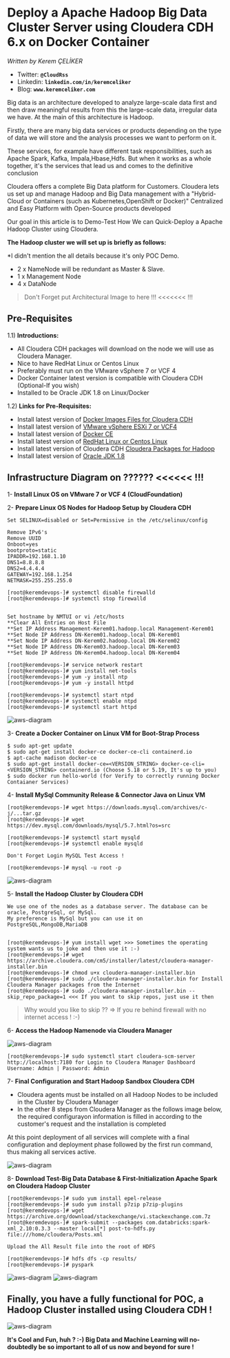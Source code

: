 # Deploy a Apache Hadoop Big Data Cluster Server using Cloudera CDH 6.x on Docker Container
*Written by Kerem ÇELİKER*
- Twitter: **`@CloudRss`**
- Linkedin: **`linkedin.com/in/keremceliker`**
- Blog: **`www.keremceliker.com`**

Big data is an architecture developed to analyze large-scale data first and then draw meaningful results from this the large-scale data, irregular data we have. At the main of this architecture is Hadoop. 

Firstly, there are many big data services or products depending on the type of data we will store and the analysis processes we want to perform on it.

These services, for example have different task responsibilities, such as Apache Spark, Kafka, Impala,Hbase,Hdfs. But when it works as a whole together, it's the services that lead us and comes to the definitive conclusion

Cloudera offers a complete Big Data platform for Customers. Cloudera lets us set up and manage Hadoop and Big Data management with a "Hybrid-Cloud or Containers (such as Kubernetes,OpenShift or Docker)" Centralized and Easy Platform with Open-Source products developed

Our goal in this article is to Demo-Test How We can Quick-Deploy a Apache Hadoop Cluster using Cloudera.


**The Hadoop cluster we will set up is briefly as follows:**

*I didn't mention the all details because it's only POC Demo.

-	2 x NameNode will be redundant as Master & Slave.
-	1 x Management Node
-	4 x DataNode

> Don't Forget put Architectural Image to here !!! <<<<<<< !!!




## Pre-Requisites

1.1) **Introductions:**

- All Cloudera CDH packages will download on the node we will use as Cloudera Manager.
- Nice to have RedHat Linux or Centos Linux 
- Preferably must run on the VMware vSphere 7 or VCF 4
- Docker Container latest version is compatible with Cloudera CDH (Optional-If you wish)
- Installed to be Oracle JDK 1.8 on Linux/Docker


1.2) **Links for Pre-Requisites:**

-	Install latest version of  [Docker Images Files for Cloudera CDH](https://hub.docker.com/r/cloudera/sandbox-cdh/tags)
  -	Install latest version of [VMware vSphere ESXi 7 or VCF4](https://www.vmware.com/go/cloudfoundation-download)
  -	Install latest version of  [Docker CE](https://docs.docker.com/install/linux/docker-ce/)
  - Install latest version of [RedHat Linux or Centos Linux](http://isoredirect.centos.org/centos/7/isos/x86_64/)
  - Install latest version of Cloudera CDH [Cloudera Packages for Hadoop](https://archive.cloudera.com/cm6/6.3.1/)
  - Install latest version of [Oracle JDK 1.8](https://www.oracle.com/technetwork/java/javase/downloads/jdk8-downloads-2133151.html)


## Infrastructure Diagram on ?????? <<<<<< !!!




1- **Install Linux OS on VMware 7 or VCF 4 (CloudFoundation)**





2- **Prepare Linux OS Nodes for Hadoop Setup by Cloudera CDH**
```
Set SELINUX=disabled or Set=Permissive in the /etc/selinux/config

Remove IPv6's 
Remove UUID 
Onboot=yes
bootproto=static
IPADDR=192.168.1.10
DNS1=8.8.8.8
DNS2=4.4.4.4
GATEWAY=192.168.1.254
NETMASK=255.255.255.0

[root@keremdevops-]# systemctl disable firewalld
[root@keremdevops-]# systemctl stop firewalld


Set hostname by NMTUI or vi /etc/hosts
**Clear All Entries on Host File
**Set IP Address Management-Kerem01.hadoop.local Management-Kerem01
**Set Node IP Address DN-Kerem01.hadoop.local DN-Kerem01
**Set Node IP Address DN-Kerem02.hadoop.local DN-Kerem02
**Set Node IP Address DN-Kerem03.hadoop.local DN-Kerem03
**Set Node IP Address DN-Kerem04.hadoop.local DN-Kerem04

[root@keremdevops-]# service network restart
[root@keremdevops-]# yum install net-tools
[root@keremdevops-]# yum -y install ntp
[root@keremdevops-]# yum -y install httpd

[root@keremdevops-]# systemctl start ntpd
[root@keremdevops-]# systemctl enable ntpd
[root@keremdevops-]# systemctl start httpd
```

![aws-diagram](images/31.JPG)


3- **Create a Docker Container on Linux VM for Boot-Strap Process**
```
$ sudo apt-get update
$ sudo apt-get install docker-ce docker-ce-cli containerd.io
$ apt-cache madison docker-ce
$ sudo apt-get install docker-ce=<VERSION_STRING> docker-ce-cli=<VERSION_STRING> containerd.io (Choose 5.18 or 5.19, It's up to you)
$ sudo docker run hello-world (for Verify to correctly running Docker Contaianer Services)

```

4- **Install MySql Community Release & Connector Java on Linux VM**
```
[root@keremdevops-]# wget https://downloads.mysql.com/archives/c-j/...tar.gz
[root@keremdevops-]# wget https://dev.mysql.com/downloads/mysql/5.7.html?os=src

[root@keremdevops-]# systemctl start mysqld
[root@keremdevops-]# systemctl enable mysqld

Don't Forget Login MySQL Test Access !

[root@keremdevops-]# mysql -u root -p
```

![aws-diagram](images/mysql.JPG)


5- **Install the Hadoop Cluster by Cloudera CDH**
```
We use one of the nodes as a database server. The database can be oracle, PostgreSql, or MySql. 
My preference is MySql but you can use it on PostgreSQL,MongoDB,MariaDB


[root@keremdevops-]# yum install wget >>> Sometimes the operating system wants us to joke and then use it :-)
[root@keremdevops-]# wget https://archive.cloudera.com/cm5/installer/latest/cloudera-manager-installer.bin
[root@keremdevops-]# chmod u+x cloudera-manager-installer.bin
[root@keremdevops-]# sudo ./cloudera-manager-installer.bin for Install Cloudera Manager packages from the Internet
[root@keremdevops-]# sudo ./cloudera-manager-installer.bin --skip_repo_package=1 <<< If you want to skip repos, just use it then 
```
> Why would you like to skip ??  => If you re behind firewall with no internet access ! :-)

6- **Access the Hadoop Namenode via Cloudera Manager**

![aws-diagram](images/22.JPG)

```
[root@keremdevops-]# sudo systemctl start cloudera-scm-server
http://localhost:7180 for Login to Cloudera Manager Dashboard
Username: Admin | Password: Admin
```
7- **Final Configuration and Start Hadoop Sandbox Cloudera CDH**

- Cloudera agents must be installed on all Hadoop Nodes to be included in the Cluster by Cloudera Manager 
- In the other 8 steps from Cloudera Manager as the follows image below, the required configurayon information is filled in according to the customer's request and the installation is completed

At this point deployment of all services will complete with a final configuration and deployment phase followed by the first run command, thus making all services active.

![aws-diagram](images/24.JPG)


 
8- **Download Test-Big Data Database & First-Initialization Apache Spark on Cloudera Hadoop Cluster** 
```
[root@keremdevops-]# sudo yum install epel-release 
[root@keremdevops-]# sudo yum install p7zip p7zip-plugins
[root@keremdevops-]# wget https://archive.org/download/stackexchange/vi.stackexchange.com.7z
[root@keremdevops-]# spark-submit --packages com.databricks:spark-xml_2.10:0.3.3 --master local[*] post-to-hdfs.py file:///home/cloudera/Posts.xml
```

```
Upload the All Result file into the root of HDFS 

[root@keremdevops-]# hdfs dfs -cp results/
[root@keremdevops-]# pyspark
```
![aws-diagram](images/spark.JPG)
![aws-diagram](images/spark_ui.JPG)


## Finally, you have a fully functional for POC, a Hadoop Cluster installed using Cloudera CDH !


![aws-diagram](images/27.JPG)


**It's Cool and Fun, huh ? :-) Big Data and Machine Learning will no-doubtedly be so important to all of us now and beyond for sure !**

